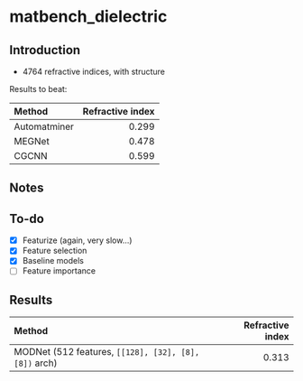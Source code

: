 # matbench_dielectric

## Introduction

- 4764 refractive indices, with structure

Results to beat:

| Method | Refractive index |
|:-------|-----------------:|
| Automatminer | 0.299 |
| MEGNet | 0.478 |
| CGCNN | 0.599 |

## Notes

## To-do

- [x] Featurize (again, very slow...)
- [x] Feature selection 
- [x] Baseline models
- [ ] Feature importance

## Results

| Method | Refractive index |
|:-------|-----------------:|
| MODNet (512 features, `[[128], [32], [8], [8])` arch) | 0.313 |